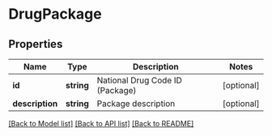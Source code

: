 # DrugPackage

## Properties
Name | Type | Description | Notes
------------ | ------------- | ------------- | -------------
**id** | **string** | National Drug Code ID (Package) | [optional] 
**description** | **string** | Package description | [optional] 

[[Back to Model list]](../README.md#documentation-for-models) [[Back to API list]](../README.md#documentation-for-api-endpoints) [[Back to README]](../README.md)


